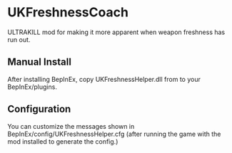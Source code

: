 # UKFreshnessCoach

ULTRAKILL mod for making it more apparent when weapon freshness has run out.

## Manual Install

After installing BepInEx, copy UKFreshnessHelper.dll from to your BepInEx/plugins.

## Configuration

You can customize the messages shown in BepInEx/config/UKFreshnessHelper.cfg (after running the
game with the mod installed to generate the config.)
